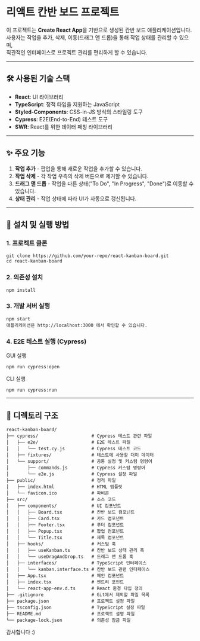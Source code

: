 # 리액트 칸반 보드 프로젝트

이 프로젝트는 **Create React App**을 기반으로 생성된 칸반 보드 애플리케이션입니다.  
사용자는 작업을 추가, 삭제, 이동(드래그 앤 드롭)을 통해 작업 상태를 관리할 수 있으며,  
직관적인 인터페이스로 프로젝트 관리를 편리하게 할 수 있습니다.

---

## 🛠 사용된 기술 스택

- **React**: UI 라이브러리
- **TypeScript**: 정적 타입을 지원하는 JavaScript
- **Styled-Components**: CSS-in-JS 방식의 스타일링 도구
- **Cypress**: E2E(End-to-End) 테스트 도구
- **SWR**: React를 위한 데이터 패칭 라이브러리

---

## ✨ 주요 기능

1. **작업 추가** - 팝업을 통해 새로운 작업을 추가할 수 있습니다.
2. **작업 삭제** - 각 작업 우측의 삭제 버튼으로 제거할 수 있습니다.
3. **드래그 앤 드롭** - 작업을 다른 상태("To Do", "In Progress", "Done")로 이동할 수 있습니다.
4. **상태 관리** - 작업 상태에 따라 UI가 자동으로 갱신됩니다.

---

## 🚀 설치 및 실행 방법

### 1. 프로젝트 클론

```
git clone https://github.com/your-repo/react-kanban-board.git
cd react-kanban-board
```

### 2. 의존성 설치

```
npm install
```

### 3. 개발 서버 실행

```
npm start
애플리케이션은 http://localhost:3000 에서 확인할 수 있습니다.
```

### 4. E2E 테스트 실행 (Cypress)

GUI 실행

```
npm run cypress:open
```

CLI 실행

```
npm run cypress:run
```

---

## 📁 디렉토리 구조

```
react-kanban-board/
├── cypress/                    # Cypress 테스트 관련 파일
│   ├── e2e/                    # E2E 테스트 파일
│   │   └── test.cy.js          # Cypress 테스트 코드
│   ├── fixtures/               # 테스트에 사용할 더미 데이터
│   └── support/                # 공통 설정 및 커스텀 명령어
│       ├── commands.js         # Cypress 커스텀 명령어
│       └── e2e.js              # Cypress 설정 파일
├── public/                     # 정적 파일
│   ├── index.html              # HTML 템플릿
│   └── favicon.ico             # 파비콘
├── src/                        # 소스 코드
│   ├── components/             # UI 컴포넌트
│   │   ├── Board.tsx           # 칸반 보드 컴포넌트
│   │   ├── Card.tsx            # 카드 컴포넌트
│   │   ├── Footer.tsx          # 푸터 컴포넌트
│   │   ├── Popup.tsx           # 팝업 컴포넌트
│   │   └── Title.tsx           # 제목 컴포넌트
│   ├── hooks/                  # 커스텀 훅
│   │   ├── useKanban.ts        # 칸반 보드 상태 관리 훅
│   │   └── useDragAndDrop.ts   # 드래그 앤 드롭 훅
│   ├── interfaces/             # TypeScript 인터페이스
│   │   └── kanban.interface.ts # 칸반 보드 관련 인터페이스
│   ├── App.tsx                 # 메인 컴포넌트
│   ├── index.tsx               # 엔트리 포인트
│   └── react-app-env.d.ts      # React 환경 타입 정의
├── .gitignore                  # Git에서 제외할 파일 목록
├── package.json                # 프로젝트 설정 파일
├── tsconfig.json               # TypeScript 설정 파일
├── README.md                   # 프로젝트 설명 파일
└── package-lock.json           # 의존성 잠금 파일
```

감사합니다 :)